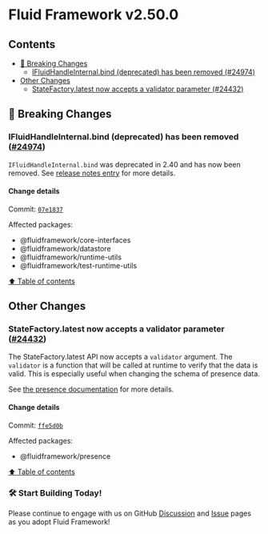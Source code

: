 <!-- THIS IS AN AUTOGENERATED FILE. DO NOT EDIT THIS FILE DIRECTLY. -->

# Fluid Framework v2.50.0

## Contents

- [🚨 Breaking Changes](#-breaking-changes)
  - [IFluidHandleInternal.bind (deprecated) has been removed (#24974)](#ifluidhandleinternalbind-deprecated-has-been-removed-24974)
- [Other Changes](#other-changes)
  - [StateFactory.latest now accepts a validator parameter (#24432)](#statefactorylatest-now-accepts-a-validator-parameter-24432)

## 🚨 Breaking Changes

### IFluidHandleInternal.bind (deprecated) has been removed ([#24974](https://github.com/microsoft/FluidFramework/issues/24974))

`IFluidHandleInternal.bind` was deprecated in 2.40 and has now been removed. See [release notes entry](https://github.com/microsoft/FluidFramework/releases/tag/client_v2.40.0#user-content-ifluidhandleinternalbind-has-been-deprecated-24553) for more details.

#### Change details

Commit: [`07e1837`](https://github.com/microsoft/FluidFramework/commit/07e183795fa8118fae717c118ab7a7945ac1ad57)

Affected packages:

- @fluidframework/core-interfaces
- @fluidframework/datastore
- @fluidframework/runtime-utils
- @fluidframework/test-runtime-utils

[⬆️ Table of contents](#contents)

## Other Changes

### StateFactory.latest now accepts a validator parameter ([#24432](https://github.com/microsoft/FluidFramework/issues/24432))

The StateFactory.latest API now accepts a `validator` argument. The `validator` is a function that will be called at runtime to verify that the data is valid. This is especially useful when changing the schema of presence data.

See [the presence documentation](https://fluidframework.com/docs/build/presence) for more details.

#### Change details

Commit: [`ffe5d0b`](https://github.com/microsoft/FluidFramework/commit/ffe5d0be95c00f19e1074c507ec5f4013b7f639b)

Affected packages:

- @fluidframework/presence

[⬆️ Table of contents](#contents)

### 🛠️ Start Building Today!

Please continue to engage with us on GitHub [Discussion](https://github.com/microsoft/FluidFramework/discussions) and [Issue](https://github.com/microsoft/FluidFramework/issues) pages as you adopt Fluid Framework!
